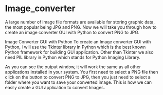 # Image_converter
A large number of image file formats are available for storing graphic data, the most popular being JPG and PNG. Now we will take you through how to create an image converter GUI with Python to convert PNG to JPG.

Image Converter GUI with Python
To create an Image converter GUI with Python, I will use the Tkinter library in Python which is the best known Python framework for building GUI application. Other than Tkinter we also need PIL library in Python which stands for Python Imaging Library.

As you can see the output window, it will work the same as all other applications installed in your system. You first need to select a PNG file then click on the button to convert PNG to JPG, then you just need to select a folder where you want to save your converted image. 
This is how we can easily create a GUI application to convert Images.
